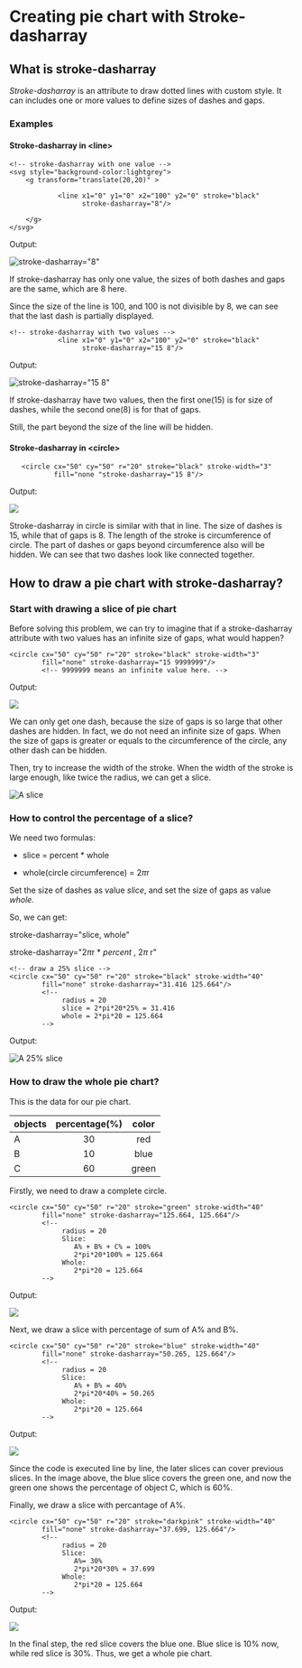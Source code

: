 # Creating pie chart with Stroke-dasharray

## What is stroke-dasharray
*Stroke-dasharray* is an attribute to draw dotted lines with custom style. It can includes one or more values to define sizes of dashes and gaps.

### Examples
#### Stroke-dasharray in \<line\>
```
<!-- stroke-dasharray with one value -->
<svg style="background-color:lightgrey">
    <g transform="translate(20,20)" >   
    
            <line x1="0" y1="0" x2="100" y2="0" stroke="black" 
                  stroke-dasharray="8"/>
                  
    </g>
</svg>
```
Output:

  ![stroke-dasharray="8"](images/dasharray_8.png)

If stroke-dasharray has only one value, the sizes of both dashes and gaps are the same, which are 8 here.
  
Since the size of the line is 100, and 100 is not divisible by 8, we can see that the last dash is partially displayed.
  
```
<!-- stroke-dasharray with two values -->
            <line x1="0" y1="0" x2="100" y2="0" stroke="black" 
                  stroke-dasharray="15 8"/>                 
```
Output:

![stroke-dasharray="15 8"](images/dasharray_15_8.png)
    
If stroke-dasharray have two values, then the first one(15) is for size of dashes, while the second one(8) is for that of gaps. 

Still, the part beyond the size of the line will be hidden.

#### Stroke-dasharray in \<circle\>
```
   <circle cx="50" cy="50" r="20" stroke="black" stroke-width="3"
           fill="none "stroke-dasharray="15 8"/>
```
Output:

![](images/dasharray_circle.png)

Stroke-dasharray in circle is similar with that in line. The size of dashes is 15, while that of gaps is 8. The length of the stroke is circumference of circle. The part of dashes or gaps beyond circumference also will be hidden. We can see that two dashes look like connected together. 

## How to draw a pie chart with stroke-dasharray?
### Start with drawing a slice of pie chart
Before solving this problem, we can try to imagine that if a stroke-dasharray attribute with two values has an infinite size of gaps, what would happen?
```
<circle cx="50" cy="50" r="20" stroke="black" stroke-width="3" 
        fill="none" stroke-dasharray="15 9999999"/>
        <!-- 9999999 means an infinite value here. -->
```
Output:

![](images/infinite_gap.png)

We can only get one dash, because the size of gaps is so large that other dashes are hidden.
In fact, we do not need an infinite size of gaps. 
When the size of gaps is greater or equals to the circumference of the circle, any other dash can be hidden.

Then, try to increase the width of the stroke. When the width of the stroke is large enough, like twice the radius, we can get a slice.

![A slice](images/pie.png)

### How to control the percentage of a slice?
We need two formulas:

- slice = percent * whole

- whole(circle circumference)  = 2$\pi$r

Set the size of dashes as value *slice*, and set the size of gaps as value *whole*.

So, we can get:

stroke-dasharray="slice, whole"

stroke-dasharray="2$\pi$r * *percent* , 2$\pi$ r"

```
<!-- draw a 25% slice -->
<circle cx="50" cy="50" r="20" stroke="black" stroke-width="40" 
        fill="none" stroke-dasharray="31.416 125.664"/>
        <!-- 
             radius = 20
             slice = 2*pi*20*25% = 31.416 
             whole = 2*pi*20 = 125.664
        -->
```
Output:

![A 25% slice](images/slice_25.png)

### How to draw the whole pie chart?
This is the data for our pie chart.

| objects     |percentage(%)| color|
| :---------- | :---------: | :---:|
| A           | 30          | red  |
| B           | 10          | blue |
| C           | 60          | green|

Firstly, we need to draw a complete circle.
```
<circle cx="50" cy="50" r="20" stroke="green" stroke-width="40" 
        fill="none" stroke-dasharray="125.664, 125.664"/>
        <!-- 
             radius = 20        
             Slice:
                A% + B% + C% = 100%
                2*pi*20*100% = 125.664 
             Whole:
                2*pi*20 = 125.664
        -->
```
Output:

![](images/ObjC.png)

Next, we draw a slice with percentage of sum of A% and B%.
```
<circle cx="50" cy="50" r="20" stroke="blue" stroke-width="40" 
        fill="none" stroke-dasharray="50.265, 125.664"/>
        <!-- 
             radius = 20
             Slice:
                A% + B% = 40%
                2*pi*20*40% = 50.265 
             Whole:
                2*pi*20 = 125.664
        -->
```
Output:

![](images/ObjB.png)

Since the code is executed line by line, the later slices can cover previous slices. In the image above, the blue slice covers the green one, and now the green one shows the percentage of object C, which is 60%.

Finally, we draw a slice with percantage of A%.
```
<circle cx="50" cy="50" r="20" stroke="darkpink" stroke-width="40" 
        fill="none" stroke-dasharray="37.699, 125.664"/>
        <!-- 
             radius = 20
             Slice:
                A%= 30%
                2*pi*20*30% = 37.699 
             Whole:
                2*pi*20 = 125.664
        -->
```
Output:

![](images/ObjA.png)

In the final step, the red slice covers the blue one. Blue slice is 10% now, while red slice is 30%. Thus, we get a whole pie chart.

### 